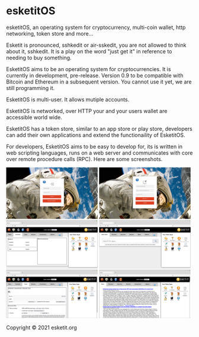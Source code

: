 # esketitOS

esketitOS, an operating system for cryptocurrency, multi-coin wallet, http networking, token store and more...

Esketit is pronounced, sshkedit or air-sskedit, you are not allowed to think about it, sshkedit. It is a play on the word "just get it" in reference 
to needing to buy something.

EsketitOS aims to be an operating system for cryptocurrencies. It is currently in development, pre-release. Version 0.9 to be compatible with Bitcoin and 
Ethereum in a subsequent version. You cannot use it yet, we are still programming it.

EsketitOS is multi-user. It allows mutiple accounts.

EsketitOS is networked, over HTTP your and your users wallet are accessible world wide.

EsketitOS has a token store, similar to an app store or play store, developers can add their own applications and extend the functionaility of EsketitOS.

For developers, EsketitOS aims to be easy to develop for, its is written in web scripting languages, runs on a web server and communicates with core over remote procedure calls (RPC). Here are some screenshots.

<img src="/ss/ss1.png" width=49% height=49% alt="Login"> <img src="/ss/ss2.png" width=49% height=49% alt="Signup">
<img src="/ss/ss3.png" width=49% height=49% alt="Bitcoin Wallet"> <img src="/ss/ss4.png" width=49% height=49% alt="Token Store">
<img src="/ss/ss5.png" width=49% height=49% alt="Send"> <img src="/ss/ss6.png" width=49% height=49% alt="News">

Copyright &copy; 2021 esketit.org
